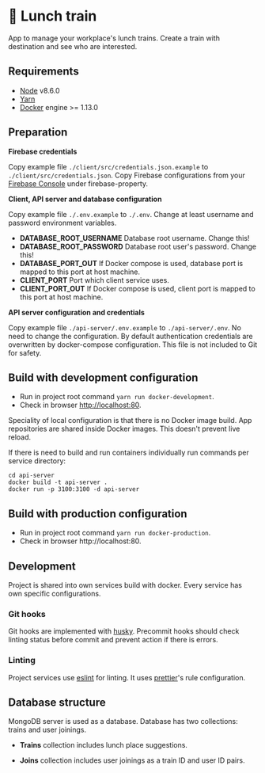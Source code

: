 # :steam_locomotive: Lunch train

App to manage your workplace's lunch trains. Create a train with destination and
see who are interested.

## Requirements

* [Node](https://nodejs.org) v8.6.0
* [Yarn](https://yarnpkg.com)
* [Docker](https://www.docker.com/) engine >= 1.13.0

## Preparation

**Firebase credentials**

Copy example file `./client/src/credentials.json.example` to
`./client/src/credentials.json`. Copy Firebase configurations from your
[Firebase Console](https://console.firebase.google.com) under firebase-property.

**Client, API server and database configuration**

Copy example file `./.env.example` to `./.env`. Change at least username and
password environment variables.

* **DATABASE_ROOT_USERNAME** Database root username. Change this!
* **DATABASE_ROOT_PASSWORD** Database root user's password. Change this!
* **DATABASE_PORT_OUT** If Docker compose is used, database port is mapped to
  this port at host machine.
* **CLIENT_PORT** Port which client service uses.
* **CLIENT_PORT_OUT** If Docker compose is used, client port is mapped to this
  port at host machine.

**API server configuration and credentials**

Copy example file `./api-server/.env.example` to `./api-server/.env`. No need to
change the configuration. By default authentication credentials are overwritten
by docker-compose configuration. This file is not included to Git for safety.

## Build with development configuration

* Run in project root command `yarn run docker-development`.
* Check in browser [http://localhost:80](http://localhost:80).

Speciality of local configuration is that there is no Docker image build. App
repositories are shared inside Docker images. This doesn't prevent live reload.

If there is need to build and run containers individually run commands per
service directory:

```
cd api-server
docker build -t api-server .
docker run -p 3100:3100 -d api-server
```

## Build with production configuration

* Run in project root command `yarn run docker-production`.
* Check in browser http://localhost:80.

## Development

Project is shared into own services build with docker. Every service has own
specific configurations.

### Git hooks

Git hooks are implemented with [husky](https://github.com/typicode/husky).
Precommit hooks should check linting status before commit and prevent action if
there is errors.

### Linting

Project services use [eslint](https://eslint.org/) for linting. It uses
[prettier](https://github.com/prettier/prettier)'s rule configuration.

## Database structure

MongoDB server is used as a database. Database has two collections: trains and
user joinings.

* **Trains** collection includes lunch place suggestions.

* **Joins** collection includes user joinings as a train ID and user ID pairs.
